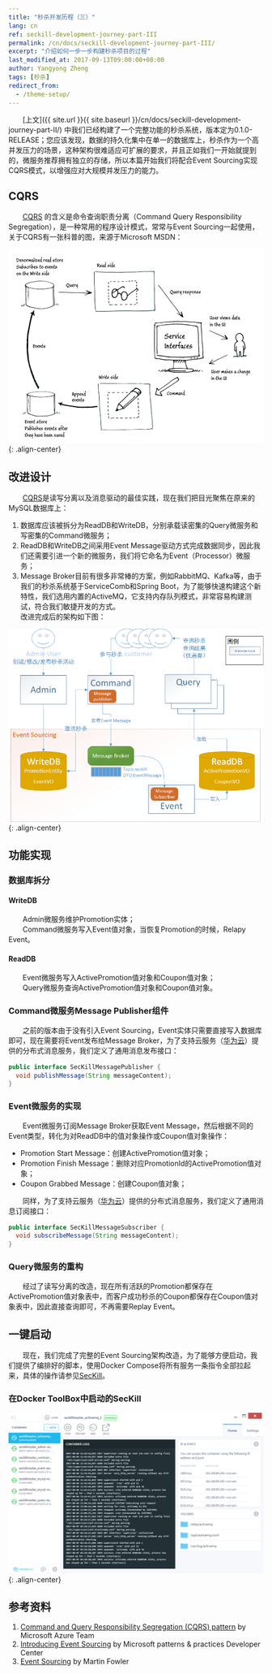 ```yaml
---
title: "秒杀开发历程（三）"
lang: cn
ref: seckill-development-journey-part-III
permalink: /cn/docs/seckill-development-journey-part-III/
excerpt: "介绍如何一步一步构建秒杀项目的过程"
last_modified_at: 2017-09-13T09:00:00+08:00
author: Yangyong Zheng
tags: [秒杀]
redirect_from:
  - /theme-setup/
---
```


　　[上文]({{ site.url }}{{ site.baseurl }}/cn/docs/seckill-development-journey-part-II/) 中我们已经构建了一个完整功能的秒杀系统，版本定为0.1.0-RELEASE；您应该发现，数据的持久化集中在单一的数据库上，秒杀作为一个高并发压力的场景，这种架构很难适应可扩展的要求，并且正如我们一开始就提到的，微服务推荐拥有独立的存储，所以本篇开始我们将配合Event Sourcing实现CQRS模式，以增强应对大规模并发压力的能力。

## CQRS
　　[CQRS](https://docs.microsoft.com/en-us/azure/architecture/patterns/cqrs) 的含义是命令查询职责分离（Command Query Responsibility Segregation），是一种常用的程序设计模式，常常与Event Sourcing一起使用，关于CQRS有一张科普的图，来源于Microsoft MSDN：

![图1 CQRS](/assets/images/seckill-develop-course-part-III-cqrs.png){: .align-center}


## 改进设计
　　[CQRS](https://docs.microsoft.com/en-us/azure/architecture/patterns/cqrs)是读写分离以及消息驱动的最佳实践，现在我们把目光聚焦在原来的MySQL数据库上：  
1. 数据库应该被拆分为ReadDB和WriteDB，分别承载读密集的Query微服务和写密集的Command微服务；  
2. ReadDB和WriteDB之间采用Event Message驱动方式完成数据同步，因此我们还需要引进一个新的微服务，我们将它命名为Event（Processor）微服务；  
3. Message Broker目前有很多非常棒的方案，例如RabbitMQ、Kafka等，由于我们的秒杀系统基于ServiceComb和Spring Boot，为了能够快速构建这个新特性，我们选用内置的ActiveMQ，它支持内存队列模式，非常容易构建测试，符合我们敏捷开发的方式。  
    改进完成后的架构如下图：

![图2 改进架构](/assets/images/seckill-develop-course-part-III-arch.png){: .align-center}

## 功能实现
### 数据库拆分
#### WriteDB
　　Admin微服务维护Promotion实体；  
　　Command微服务写入Event值对象，当恢复Promotion的时候，Relapy Event。  
#### ReadDB
　　Event微服务写入ActivePromotion值对象和Coupon值对象；  
　　Query微服务查询ActivePromotion值对象和Coupon值对象。

### Command微服务Message Publisher组件
　　之前的版本由于没有引入Event Sourcing，Event实体只需要直接写入数据库即可，现在需要将Event发布给Message Broker，为了支持云服务（[华为云](http://www.hwclouds.com/)）提供的分布式消息服务，我们定义了通用消息发布接口：

```java
public interface SecKillMessagePublisher {
  void publishMessage(String messageContent);
}
```

### Event微服务的实现
　　Event微服务订阅Message Broker获取Event Message，然后根据不同的Event类型，转化为对ReadDB中的值对象操作或Coupon值对象操作：  
* Promotion Start Message：创建ActivePromotion值对象；  
* Promotion Finish Message：删除对应PromotionId的ActivePromotion值对象；  
* Coupon Grabbed Message：创建Coupon值对象；

　　同样，为了支持云服务（[华为云](http://www.hwclouds.com/)）提供的分布式消息服务，我们定义了通用消息订阅接口：

```java
public interface SecKillMessageSubscriber {
  void subscribeMessage(String messageContent);
}
```

### Query微服务的重构
　　经过了读写分离的改造，现在所有活跃的Promotion都保存在ActivePromotion值对象表中，而客户成功秒杀的Coupon都保存在Coupon值对象表中，因此直接查询即可，不再需要Replay Event。

## 一键启动
　　现在，我们完成了完整的Event Sourcing架构改造，为了能够方便启动，我们提供了编排好的脚本，使用Docker Compose将所有服务一条指令全部拉起来，具体的操作请参见[SecKill](https://github.com/ServiceComb/seckill)。

### 在Docker ToolBox中启动的SecKill

![图3 SecKill All-in-One](/assets/images/seckill-develop-course-part-III-seckill-all-in-one.png){: .align-center}

## 参考资料
1. [Command and Query Responsibility Segregation (CQRS) pattern](https://docs.microsoft.com/en-us/azure/architecture/patterns/cqrs) by Microsoft Azure Team  
2. [Introducing Event Sourcing](https://msdn.microsoft.com/en-us/library/jj591559.aspx) by Microsoft patterns & practices Developer Center  
3. [Event Sourcing](https://martinfowler.com/eaaDev/EventSourcing.html) by Martin Fowler
